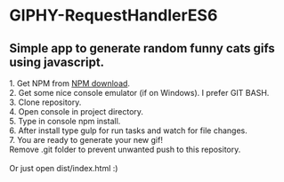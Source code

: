 # GIPHY-RequestHandlerES6

<h2>Simple app to generate random funny cats gifs using javascript.</h2>

<p>
1. Get NPM from <a href="https://www.npmjs.com/get-npm">NPM download</a>.<br>
2. Get some nice console emulator (if on Windows). I prefer GIT BASH.<br>
3. Clone repository.<br>
4. Open console in project directory.<br>
5. Type in console npm install.<br>
6. After install type gulp for run tasks and watch for file changes.<br>
7. You are ready to generate your new gif!<br>
Remove .git folder to prevent unwanted push to this repository.<br><br>
Or just open dist/index.html :)
</p>
